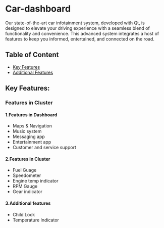 # Car-dashboard
Our state-of-the-art car infotainment system, developed with Qt, is designed to elevate your driving experience with a seamless blend of functionality and convenience. This advanced system integrates a host of features to
keep you informed, entertained, and connected on the road.

## Table of Content
* [Key Features](KeyFeatures)
* [Additional Features](AdditionalFeatures)

## Key Features:

### Features in Cluster

#### 1.Features in Dashboard
   * Maps & Navigation
   * Music system
   * Messaging app
   * Entertainment app
   * Customer and service support

#### 2.Features in Cluster
   * Fuel Guage
   * Speedometer
   * Engine temp indicator
   * RPM Gauge
   * Gear indicator

#### 3.Additional features
   * Child Lock
   * Temperature Indicator
    
